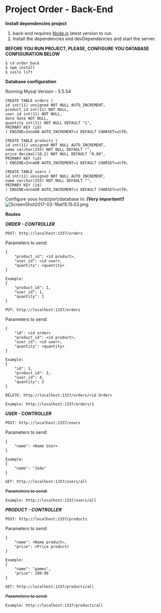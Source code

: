 # Project Order - Back-End

**Install dependencies project**

1. back-end requires [Node.js](https://nodejs.org/en/) latest version to run.
2. Install the dependencies and devDependencies and start the server.

**BEFORE YOU RUN PROJECT, PLEASE, CONFIGURE YOU DATABASE CONFIGURATION BELOW**

```
$ cd order_back
$ npm install
$ sails lift
```

**Database configuration**

Running Mysql Version - 5.5.54

```
CREATE TABLE orders (
id int(11) unsigned NOT NULL AUTO_INCREMENT,
product_id int(11) NOT NULL,
user_id int(11) NOT NULL,
date date NOT NULL,
quantity int(11) NOT NULL DEFAULT "1",
PRIMARY KEY (id)
) ENGINE=InnoDB AUTO_INCREMENT=1 DEFAULT CHARSET=utf8;

CREATE TABLE products (
id int(11) unsigned NOT NULL AUTO_INCREMENT,
name varchar(255) NOT NULL DEFAULT "",
price decimal(10,2) NOT NULL DEFAULT "0.00",
PRIMARY KEY (id)
) ENGINE=InnoDB AUTO_INCREMENT=1 DEFAULT CHARSET=utf8;

CREATE TABLE users (
id int(11) unsigned NOT NULL AUTO_INCREMENT,
name varchar(255) NOT NULL DEFAULT "",
PRIMARY KEY (id)
) ENGINE=InnoDB AUTO_INCREMENT=1 DEFAULT CHARSET=utf8;
```
 
Configure yous host/port/database in: **_(Very important!)_**
![ScreenShot2017-03-16at15.15.03.png](http://ap.imagensbrasil.org/images/2017/03/16/ScreenShot2017-03-16at15.15.03.png)

**Routes**

 _**ORDER - CONTROLLER**_

`POST: http://localhost:1337/orders`


Parameters to send:
```
{
    "product_id": <id product>,
    "user_id": <id user>,
    "quantity": <quantity>
}

Example: 
{
    "product_id": 1,
    "user_id": 1,
    "quantity": 1
}
```

`PUT: http://localhost:1337/orders`

Parameters to send:
```
{
    "id": <id order>
    "product_id": <id product>,
    "user_id": <id user>,
    "quantity": <quantity>
}

Example: 
{
    "id": 1,
    "product_id": 2,
    "user_id": 4,
    "quantity": 3
}
```

`DELETE: http://localhost:1337/orders/<id Order>`

```
Example: http://localhost:1337/orders/1
```

 _**USER - CONTROLLER**_

`POST: http://localhost:1337/users`


Parameters to send:
```
{
    "name": <Name User>
}

Example: 
{
    "name": "João"
}
```

`GET: http://localhost:1337/users/all`

~~Parameters to send:~~

```
Example: http://localhost:1337/users/all
```
 _**PRODUCT - CONTROLLER**_

`POST: http://localhost:1337/products`


Parameters to send:
```
{
    "name": <Name product>,
    "price": <Price product>
}

Example: 
{
    "name": "games",
    "price": 199.99
}
```

`GET: http://localhost:1337/products/all`

~~Parameters to send:~~

```
Example: http://localhost:1337/products/all
```
